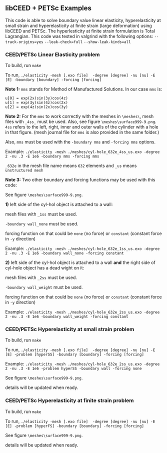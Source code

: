 ## libCEED + PETSc Examples
This code is able to solve boundary value linear elasticity, hyperelasticity at small strain and
hyperelasticity at finite strain (large deformation) using libCEED and PETSc. The hyperlesticity
at finite strain formulation is Total Lagrangian. This code was tested in valgrind with the
following options: `--track-origins=yes` `--leak-check=full` `--show-leak-kinds=all`

### CEED/PETSc Linear Elasticity problem

To build, run `make`

To run, `./elasticity -mesh [.exo file]  -degree [degree] -nu [nu] -E [E] -boundary [boundary] -forcing [forcing]`

**Note 1:** `mms` stands for Method of Manufactured Solutions. In our case `mms` is:

`u[0] = exp(2x)sin(3y)cos(4z)`\
`u[1] = exp(3y)sin(4z)cos(2x)`\
`u[2] = exp(4z)sin(2x)cos(3y)`

**Note 2:** For the `mms` to work correctly with the meshes in `\meshes\`, mesh files with `_4ss_` must be used. Also, see figure `\meshes\surface999-9.png`. `4ss` refers to the left, right, inner and outer walls of the cylinder with a hole in that figure. (mesh journal file for `mms` is also provided in the same folder.)

Also, `mms` must be used with the `-boundary mms` and `-forcing mms` options.

Example: `./elasticity -mesh ./meshes/cyl-hole_632e_4ss_us.exo -degree 2 -nu .3 -E 1e6 -boundary mms -forcing mms`

`_632e` in the mesh file name means `632` elements and `_us` means `unstructured mesh`

**Note 3:** Two other boundary and forcing functions may be used with this code:

See figure `\meshes\surface999-9.png`.

**1)** left side of the cyl-hol object is attached to a wall:

mesh files with `_1ss` must be used.

`-boundary wall_none` must be used.

forcing function on that could be `none` (no force) or `constant` (constant force in `-y` direction)

Example: `./elasticity -mesh ./meshes/cyl-hole_632e_1ss_us.exo -degree 2 -nu .3 -E 1e6 -boundary wall_none -forcing constant`

**2)** left side of the cyl-hol object is attached to a wall **and** the right side of cyl-hole object has a dead wight on it:

mesh files with `_2ss` must be used.

`-boundary wall_weight` must be used.

forcing function on that could be `none` (no force) or `constant` (constant force in `-y` direction)

Example: `./elasticity -mesh ./meshes/cyl-hole_632e_2ss_us.exo -degree 2 -nu .3 -E 1e6 -boundary wall_weight -forcing constant`

### CEED/PETSc Hyperelasticity at small strain problem

To build, run `make`

To run, `./elasticity -mesh [.exo file]  -degree [degree] -nu [nu] -E [E] -problem [hyperSS] -boundary [boundary] -forcing [forcing]`

Example: `./elasticity -mesh ./meshes/cyl-hole_632e_2ss_us.exo -degree 2 -nu .3 -E 1e6 -problem hyperSS
-boundary wall -forcing none`

See figure `\meshes\surface999-9.png`.

details will be updated when ready.

### CEED/PETSc Hyperelasticity at finite strain problem

To build, run `make`

To run, `./elasticity -mesh [.exo file]  -degree [degree] -nu [nu] -E [E] -problem [hyperFS] -boundary [boundary] -forcing [forcing]`

See figure `\meshes\surface999-9.png`.

details will be updated when ready.
